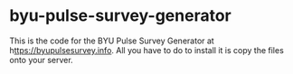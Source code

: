 # byu-pulse-survey-generator

This is the code for the BYU Pulse Survey Generator at h[ttps://byupulsesurvey.info](https://byupulse.doublehorizontal.com). All you have to do to install it is copy the files onto your server.
